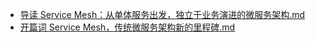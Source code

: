 - [导读 Service Mesh：从单体服务出发，独立于业务演进的微服务架构.md](导读%20Service%20Mesh：从单体服务出发，独立于业务演进的微服务架构.md)
- [开篇词 Service Mesh，传统微服务架构新的里程碑.md](开篇词%20Service%20Mesh，传统微服务架构新的里程碑.md)
